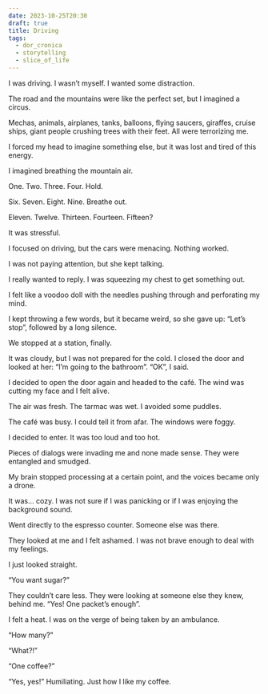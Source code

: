 ```yaml
---
date: 2023-10-25T20:30
draft: true
title: Driving
tags:
  - dor_cronica
  - storytelling
  - slice_of_life
---
```

I was driving. I wasn’t myself. I wanted some distraction.

The road and the mountains were like the perfect set, but I imagined a circus.

Mechas, animals, airplanes, tanks, balloons, flying saucers, giraffes, cruise ships, giant people crushing trees with their feet. All were terrorizing me.

I forced my head to imagine something else, but it was lost and tired of this energy.

I imagined breathing the mountain air.

One. Two. Three. Four. Hold.

Six. Seven. Eight. Nine. Breathe out.

Eleven. Twelve. Thirteen. Fourteen. Fifteen?

It was stressful.

I focused on driving, but the cars were menacing. Nothing worked.

I was not paying attention, but she kept talking.

I really wanted to reply. I was squeezing my chest to get something out.

I felt like a voodoo doll with the needles pushing through and perforating my mind.

I kept throwing a few words, but it became weird, so she gave up: “Let’s stop”, followed by a long silence.

We stopped at a station, finally.

It was cloudy, but I was not prepared for the cold. I closed the door and looked at her: “I’m going to the bathroom”. “OK”, I said.

I decided to open the door again and headed to the café. The wind was cutting my face and I felt alive.

The air was fresh. The tarmac was wet. I avoided some puddles.

The café was busy. I could tell it from afar. The windows were foggy.

I decided to enter. It was too loud and too hot.

Pieces of dialogs were invading me and none made sense. They were entangled and smudged.

My brain stopped processing at a certain point, and the voices became only a drone.

It was… cozy. I was not sure if I was panicking or if I was enjoying the background sound.

Went directly to the espresso counter. Someone else was there.

They looked at me and I felt ashamed. I was not brave enough to deal with my feelings.

I just looked straight.

“You want sugar?”

They couldn’t care less. They were looking at someone else they knew, behind me. “Yes! One packet’s enough”.

I felt a heat. I was on the verge of being taken by an ambulance.

“How many?”

“What?!”

“One coffee?”

“Yes, yes!” Humiliating. Just how I like my coffee.